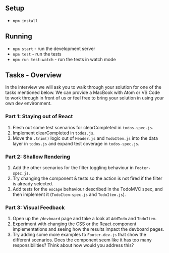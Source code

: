 ## Setup

* `npm install`

## Running

* `npm start` - run the development server
* `npm test` - run the tests
* `npm run test:watch` - run the tests in watch mode


## Tasks - Overview

In the interview we will ask you to walk through your solution for one of the tasks mentioned below. We can provide a MacBook with Atom or VS Code to work through in front of us or feel free to bring your solution in using your own dev environment.

### Part 1: Staying out of React

  1. Flesh out some test scenarios for clearCompleted in `todos-spec.js`.
  2. Implement clearCompleted in `todos.js`.
  3. Move the `.trim()` logic out of `Header.js` and `TodoItem.js` into the data layer in `todos.js` and expand test coverage in `todos-spec.js`.


### Part 2: Shallow Rendering

  1. Add the other scenarios for the filter toggling behaviour in `Footer-spec.js`.
  2. Try changing the component & tests so the action is not fired if the filter is already selected.
  3. Add tests for the `escape` behaviour described in the TodoMVC spec, and then implement it (`TodoItem-spec.js` and `TodoItem.js`).


### Part 3: Visual Feedback

  1. Open up the `/devboard` page and take a look at `AddTodo` and `TodoItem`.
  2. Experiment with changing the CSS or the React component implementations and seeing how the results impact the devboard pages.
  3. Try adding some more examples to `Footer.dev.js` that show the different scenarios. Does the component seem like it has too many responsibilities? Think about how would you address this?
